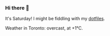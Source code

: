 ### Hi there :wave:

It's Saturday! I might be fiddling with my [dotfiles](https://github.com/bewuethr/dotfiles).

Weather in Toronto: overcast, at +1°C.

